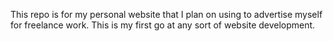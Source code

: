 This repo is for my personal website that I plan on using to advertise myself for freelance work. This is my first go at any sort of website development. 
